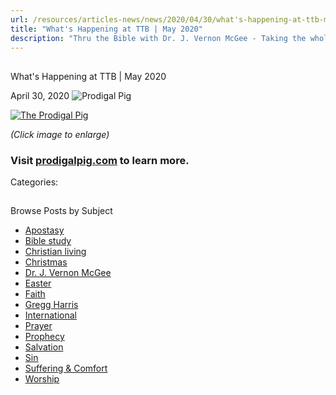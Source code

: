 ```yaml
---
url: /resources/articles-news/news/2020/04/30/what's-happening-at-ttb-may-2020
title: "What's Happening at TTB | May 2020"
description: "Thru the Bible with Dr. J. Vernon McGee - Taking the whole Word to the whole world"
---
```







## 
 What's Happening at TTB | May 2020


April 30, 2020
![Prodigal Pig](https://ttb.org/images/default-source/Features-and-News/prodigal-pig.jpg?sfvrsn=e1c91e16_0 "Prodigal Pig")




[![The Prodigal Pig](/images/default-source/Features-and-News/the-prodigal-pig.jpg?sfvrsn=33c81e16_0&MaxWidth=500&MaxHeight=&ScaleUp=false&Quality=High&Method=ResizeFitToAreaArguments&Signature=CE1899A026EF00BC59C2B35CA1D85B55FAD15876 "The Prodigal Pig")](/images/default-source/Features-and-News/the-prodigal-pig.jpg?sfvrsn=33c81e16_0)  

*(Click image to enlarge)*
### Visit [prodigalpig.com](http://www.prodigalpig.com) to learn more.



Categories: 









## 
 Browse Posts by Subject


* [Apostasy](/resources/articles-news/-in-tags/tags/Apostasy)
* [Bible study](/resources/articles-news/-in-tags/tags/Bible-study)
* [Christian living](/resources/articles-news/-in-tags/tags/Christian-living)
* [Christmas](/resources/articles-news/-in-tags/tags/Christmas)
* [Dr. J. Vernon McGee](/resources/articles-news/-in-tags/tags/Dr-J-Vernon-McGee)
* [Easter](/resources/articles-news/-in-tags/tags/easter)
* [Faith](/resources/articles-news/-in-tags/tags/Faith)
* [Gregg Harris](/resources/articles-news/-in-tags/tags/Gregg-Harris)
* [International](/resources/articles-news/-in-tags/tags/International)
* [Prayer](/resources/articles-news/-in-tags/tags/prayer)
* [Prophecy](/resources/articles-news/-in-tags/tags/Prophecy)
* [Salvation](/resources/articles-news/-in-tags/tags/Salvation)
* [Sin](/resources/articles-news/-in-tags/tags/sin)
* [Suffering & Comfort](/resources/articles-news/-in-tags/tags/Suffering-Comfort)
* [Worship](/resources/articles-news/-in-tags/tags/worship)






